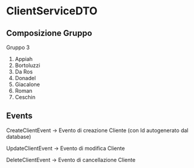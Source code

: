 # ClientServiceDTO

## Composizione Gruppo

Gruppo 3

1. Appiah
2. Bortoluzzi
3. Da Ros
4. Donadel
5. Giacalone
6. Roman
7. Ceschin

## Events

CreateClientEvent -> Evento di creazione Cliente (con Id autogenerato dal database)

UpdateClientEvent -> Evento di modifica Cliente

DeleteClientEvent -> Evento di cancellazione Cliente
